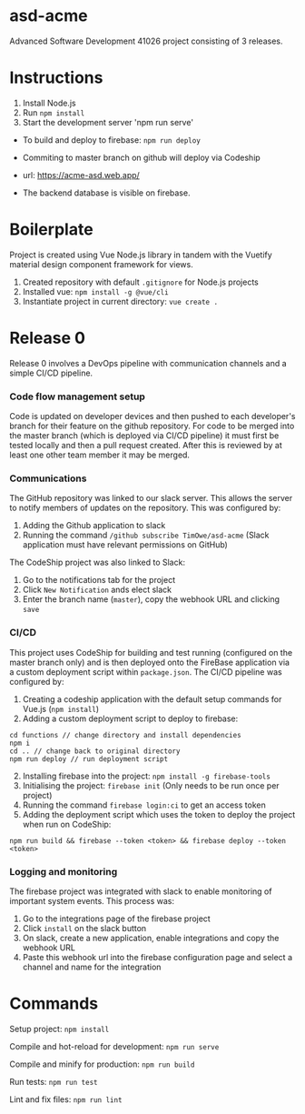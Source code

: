 # asd-acme
Advanced Software Development 41026 project consisting of 3 releases.

# Instructions
1. Install Node.js
2. Run `npm install`
3. Start the development server 'npm run serve'

- To build and deploy to firebase: `npm run deploy`

- Commiting to master branch on github will deploy via Codeship

- url: https://acme-asd.web.app/

- The backend database is visible on firebase.

# Boilerplate
Project is created using Vue Node.js library in tandem with the Vuetify material design component framework for views.
1. Created repository with default `.gitignore` for Node.js projects
2. Installed vue: `npm install -g @vue/cli`
3. Instantiate project in current directory: `vue create .`

# Release 0
Release 0 involves a DevOps pipeline with communication channels and a simple
CI/CD pipeline.

### Code flow management setup
Code is updated on developer devices and then pushed to each developer's branch for their feature
on the github repository.
For code to be merged into the master branch (which is deployed via CI/CD pipeline) it must first
be tested locally and then a pull request created.
After this is reviewed by at least one other
team member it may be merged.
### Communications
The GitHub repository was linked to our slack server. This allows the server to notify members of updates on the repository. This was configured by:
1. Adding the Github application to slack
2. Running the command `/github subscribe TimOwe/asd-acme` (Slack application must have relevant permissions on GitHub)

The CodeShip project was also linked to Slack:
1. Go to the notifications tab for the project
2. Click `New Notification` ands elect slack
3. Enter the branch name (`master`), copy the webhook URL and clicking `save`

### CI/CD
This project uses CodeShip for building and test running (configured on the master branch only) and
is then deployed onto the FireBase application via a custom deployment script within `package.json`.
The CI/CD pipeline was configured by:
1. Creating a codeship application with the default setup commands for Vue.js (`npm install`)
2. Adding a custom deployment script to deploy to firebase:
```
cd functions // change directory and install dependencies
npm i
cd .. // change back to original directory
npm run deploy // run deployment script
```
2. Installing firebase into the project: `npm install -g firebase-tools`
3. Initialising the project: `firebase init` (Only needs to be run once per project)
4. Running the command `firebase login:ci` to get an access token
5. Adding the deployment script which uses the token to deploy the project when run on CodeShip:
```
npm run build && firebase --token <token> && firebase deploy --token <token>
```

### Logging and monitoring
The firebase project was integrated with slack to enable monitoring of important system events. This process was:
1. Go to the integrations page of the firebase project
2. Click `install` on the slack button
3. On slack, create a new application, enable integrations and copy the webhook URL
4. Paste this webhook url into the firebase configuration page and select a channel and name for the integration

# Commands
Setup project: `npm install`

Compile and hot-reload for development: `npm run serve`

Compile and minify for production: `npm run build`

Run tests: `npm run test`

Lint and fix files: `npm run lint`
